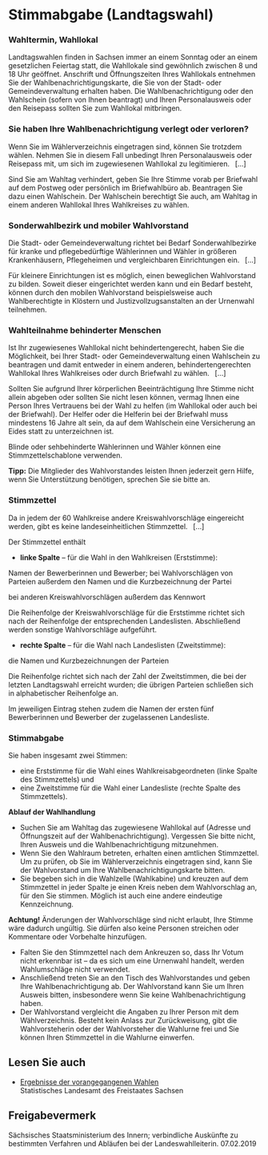 # Stimmabgabe (Landtagswahl)

### Wahltermin, Wahllokal

Landtagswahlen finden in Sachsen immer an einem Sonntag oder an einem gesetzlichen Feiertag statt, die Wahllokale sind gewöhnlich zwischen 8 und 18 Uhr geöffnet. Anschrift und Öffnungszeiten Ihres Wahllokals entnehmen Sie der Wahlbenachrichtigungskarte, die Sie von der Stadt- oder Gemeindeverwaltung erhalten haben. Die Wahlbenachrichtigung oder den Wahlschein (sofern von Ihnen beantragt) und Ihren Personalausweis oder den Reisepass sollten Sie zum Wahllokal mitbringen.

### Sie haben Ihre Wahlbenachrichtigung verlegt oder verloren?

Wenn Sie im Wählerverzeichnis eingetragen sind, können Sie trotzdem wählen. Nehmen Sie in diesem Fall unbedingt Ihren Personalausweis oder Reisepass mit, um sich im zugewiesenen Wahllokal zu legitimieren.  [...]

Sind Sie am Wahltag verhindert, geben Sie Ihre Stimme vorab per Briefwahl auf dem Postweg oder persönlich im Briefwahlbüro ab. Beantragen Sie dazu einen Wahlschein. Der Wahlschein berechtigt Sie auch, am Wahltag in einem anderen Wahllokal Ihres Wahlkreises zu wählen.

### Sonderwahlbezirk und mobiler Wahlvorstand

Die Stadt- oder Gemeindeverwaltung richtet bei Bedarf Sonderwahlbezirke für kranke und pflegebedürftige Wählerinnen und Wähler in größeren Krankenhäusern, Pflegeheimen und vergleichbaren Einrichtungen ein.  [...]

Für kleinere Einrichtungen ist es möglich, einen beweglichen Wahlvorstand zu bilden. Soweit dieser eingerichtet werden kann und ein Bedarf besteht, können durch den mobilen Wahlvorstand beispielsweise auch Wahlberechtigte in Klöstern und Justizvollzugsanstalten an der Urnenwahl teilnehmen.

### Wahlteilnahme behinderter Menschen

Ist Ihr zugewiesenes Wahllokal nicht behindertengerecht, haben Sie die Möglichkeit, bei Ihrer Stadt- oder Gemeindeverwaltung einen Wahlschein zu beantragen und damit entweder in einem anderen, behindertengerechten Wahllokal Ihres Wahlkreises oder durch Briefwahl zu wählen.  [...]

Sollten Sie aufgrund Ihrer körperlichen Beeinträchtigung Ihre Stimme nicht allein abgeben oder sollten Sie nicht lesen können, vermag Ihnen eine Person Ihres Vertrauens bei der Wahl zu helfen (im Wahllokal oder auch bei der Briefwahl). Der Helfer oder die Helferin bei der Briefwahl muss mindestens 16 Jahre alt sein, da auf dem Wahlschein eine Versicherung an Eides statt zu unterzeichnen ist.

Blinde oder sehbehinderte Wählerinnen und Wähler können eine Stimmzettelschablone verwenden.

**Tipp:**  Die Mitglieder des Wahlvorstandes leisten Ihnen jederzeit gern Hilfe, wenn Sie Unterstützung benötigen, sprechen Sie sie bitte an.

### Stimmzettel

Da in jedem der 60 Wahlkreise andere Kreiswahlvorschläge eingereicht werden, gibt es keine landeseinheitlichen Stimmzettel.  [...]

Der Stimmzettel enthält

+ **linke Spalte** – für die Wahl in den Wahlkreisen (Erststimme):

Namen der Bewerberinnen und Bewerber; bei Wahlvorschlägen von Parteien außerdem den Namen und die Kurzbezeichnung der Partei

bei anderen Kreiswahlvorschlägen außerdem das Kennwort

Die Reihenfolge der Kreiswahlvorschläge für die Erststimme richtet sich nach der Reihenfolge der entsprechenden Landeslisten. Abschließend werden sonstige Wahlvorschläge aufgeführt.

+ **rechte Spalte** – für die Wahl nach Landeslisten (Zweitstimme):

die Namen und Kurzbezeichnungen der Parteien

Die Reihenfolge richtet sich nach der Zahl der Zweitstimmen, die bei der letzten Landtagswahl erreicht wurden; die übrigen Parteien schließen sich in alphabetischer Reihenfolge an.

Im jeweiligen Eintrag stehen zudem die Namen der ersten fünf Bewerberinnen und Bewerber der zugelassenen Landesliste.

### Stimmabgabe

Sie haben insgesamt zwei Stimmen:

* eine Erststimme für die Wahl eines Wahlkreisabgeordneten (linke Spalte des Stimmzettels) und
* eine Zweitstimme für die Wahl einer Landesliste (rechte Spalte des Stimmzettels).

**Ablauf der Wahlhandlung**

* Suchen Sie am Wahltag das zugewiesene Wahllokal auf (Adresse und Öffnungszeit auf der Wahlbenachrichtigung). Vergessen Sie bitte nicht, Ihren Ausweis und die Wahlbenachrichtigung mitzunehmen.
* Wenn Sie den Wahlraum betreten, erhalten einen amtlichen Stimmzettel. Um zu prüfen, ob Sie im Wählerverzeichnis eingetragen sind, kann Sie der Wahlvorstand um Ihre Wahlbenachrichtigungskarte bitten.
* Sie begeben sich in die Wahlzelle (Wahlkabine) und kreuzen auf dem Stimmzettel in jeder Spalte je einen Kreis neben dem Wahlvorschlag an, für den Sie stimmen. Möglich ist auch eine andere eindeutige Kennzeichnung.

**Achtung!**  Änderungen der Wahlvorschläge sind nicht erlaubt, Ihre Stimme wäre dadurch ungültig. Sie dürfen also keine Personen streichen oder Kommentare oder Vorbehalte hinzufügen.

* Falten Sie den Stimmzettel nach dem Ankreuzen so, dass Ihr Votum nicht erkennbar ist – da es sich um eine Urnenwahl handelt, werden Wahlumschläge nicht verwendet.
* Anschließend treten Sie an den Tisch des Wahlvorstandes und geben Ihre Wahlbenachrichtigung ab. Der Wahlvorstand kann Sie um Ihren Ausweis bitten, insbesondere wenn Sie keine Wahlbenachrichtigung haben.
* Der Wahlvorstand vergleicht die Angaben zu Ihrer Person mit dem Wählverzeichnis. Besteht kein Anlass zur Zurückweisung, gibt die Wahlvorsteherin oder der Wahlvorsteher die Wahlurne frei und Sie können Ihren Stimmzettel in die Wahlurne einwerfen.

## Lesen Sie auch

* [Ergebnisse der vorangegangenen Wahlen](https://www.statistik.sachsen.de/wahlen/allg/Seite_2.htm "Statistisches Landesamt: Vorangegangene Wahlen")  
  Statistisches Landesamt des Freistaates Sachsen

## Freigabevermerk

Sächsisches Staatsministerium des Innern; verbindliche Auskünfte zu bestimmten Verfahren und Abläufen bei der Landeswahlleiterin. 07.02.2019
